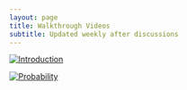 ```yaml
---
layout: page
title: Walkthrough Videos 
subtitle: Updated weekly after discussions
---
```


[![Introduction](https://www.w3resource.com/w3r_images/linear-algebra-image.svg)](https://youtu.be/Z9gJpfaKb1s "Probability")

[![Probability](https://dr282zn36sxxg.cloudfront.net/datastreams/f-d%3A377bbe295a45e3297905f2e4c08feb9acb6e7b5e7d5b0c8622072842%2BCOVER_PAGE%2BCOVER_PAGE.1)](https://youtu.be/Z9gJpfaKb1s "Probability")



